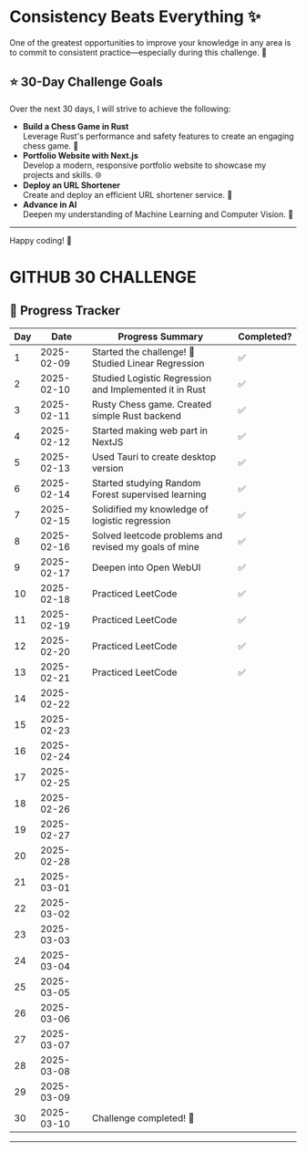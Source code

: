 # Consistency Beats Everything ✨

One of the greatest opportunities to improve your knowledge in any area is to commit to consistent practice—especially during this challenge. 💪

## ⭐ 30-Day Challenge Goals

Over the next 30 days, I will strive to achieve the following:

- **Build a Chess Game in Rust**  
  Leverage Rust's performance and safety features to create an engaging chess game. 🤖
- **Portfolio Website with Next.js**  
  Develop a modern, responsive portfolio website to showcase my projects and skills. 🌐
- **Deploy an URL Shortener**  
  Create and deploy an efficient URL shortener service. 🔗
- **Advance in AI**  
  Deepen my understanding of Machine Learning and Computer Vision. 🚀

---

Happy coding! 🎉

# GITHUB 30 CHALLENGE

## 📅 Progress Tracker

| Day | Date       | Progress Summary                                       | Completed? |
| --- | ---------- | ------------------------------------------------------ | ---------- |
| 1   | 2025-02-09 | Started the challenge! 🚀 Studied Linear Regression    | ✅         |
| 2   | 2025-02-10 | Studied Logistic Regression and Implemented it in Rust | ✅         |
| 3   | 2025-02-11 | Rusty Chess game. Created simple Rust backend          | ✅         |
| 4   | 2025-02-12 | Started making web part in NextJS                      | ✅         |
| 5   | 2025-02-13 | Used Tauri to create desktop version                   | ✅         |
| 6   | 2025-02-14 | Started studying Random Forest supervised learning     | ✅         |
| 7   | 2025-02-15 | Solidified my knowledge of logistic regression         | ✅         |
| 8   | 2025-02-16 | Solved leetcode problems and revised my goals of mine  | ✅         |
| 9   | 2025-02-17 | Deepen into Open WebUI                                 | ✅         |
| 10  | 2025-02-18 | Practiced LeetCode                                     | ✅         |
| 11  | 2025-02-19 | Practiced LeetCode                                     | ✅         |
| 12  | 2025-02-20 | Practiced LeetCode                                     | ✅         |
| 13  | 2025-02-21 | Practiced LeetCode                                     | ✅         |
| 14  | 2025-02-22 |                                                        |            |
| 15  | 2025-02-23 |                                                        |            |
| 16  | 2025-02-24 |                                                        |            |
| 17  | 2025-02-25 |                                                        |            |
| 18  | 2025-02-26 |                                                        |            |
| 19  | 2025-02-27 |                                                        |            |
| 20  | 2025-02-28 |                                                        |            |
| 21  | 2025-03-01 |                                                        |            |
| 22  | 2025-03-02 |                                                        |            |
| 23  | 2025-03-03 |                                                        |            |
| 24  | 2025-03-04 |                                                        |            |
| 25  | 2025-03-05 |                                                        |            |
| 26  | 2025-03-06 |                                                        |            |
| 27  | 2025-03-07 |                                                        |            |
| 28  | 2025-03-08 |                                                        |            |
| 29  | 2025-03-09 |                                                        |            |
| 30  | 2025-03-10 | Challenge completed! 🎉                                |            |

---


